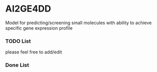 # AI2GE4DD
Model for predicting/screening small molecules with ability to achieve specific gene expression profile  

### TODO List  
please feel free to add/edit

### Done List